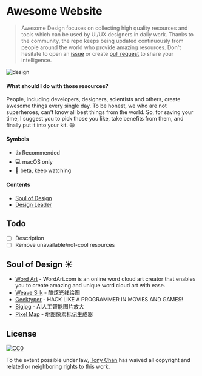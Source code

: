 # Awesome Website
> Awesome Design focuses on collecting high quality resources and tools which can be used by UI/UX designers in daily work. Thanks to the community,
the repo keeps being updated continuously from people around the world who provide amazing resources.
Don't hesitate to open an [issue](https://github.com/gztchan/awesome-design/issues/new) or create [pull request](https://github.com/gztchan/awesome-design/pulls) to share your intelligence.

![design](/design.png)

#### What should I do with those resources?

People, including developers, designers, scientists and others, create awesome things every single day.
To be honest, we who are not superheroes, can't know all best things from the world. So, for saving your time,
I suggest you to pick those you like, take benefits from them, and finally put it into your kit. :smile:

#### Symbols

- :+1: Recommended
- :computer: macOS only
- :mega: beta, keep watching

#### Contents

- [Soul of Design](#soul-of-design-sunny)
- [Design Leader](#design-leader-dolls)

## Todo

- [ ] Description
- [ ] Remove unavailable/not-cool resources

## Soul of Design :sunny:

- [Word Art](https://wordart.com/) - WordArt.com is an online word cloud art creator that enables you to create amazing and unique word cloud art with ease.
- [Weave Silk](http://weavesilk.com/) - 酷炫光线绘图
- [Geektyper](http://geektyper.com/) - HACK LIKE A PROGRAMMER IN MOVIES AND GAMES!
- [Bigjpg](http://bigjpg.com/) - AI人工智能图片放大
- [Pixel Map](https://pixelmap.amcharts.com/) - 地图像素标记生成器


## License

[![CC0](http://mirrors.creativecommons.org/presskit/buttons/88x31/svg/cc-zero.svg)](https://creativecommons.org/publicdomain/zero/1.0/)

To the extent possible under law, [Tony Chan](https://github.com/gztchan) has waived all copyright and related or neighboring rights to this work.
